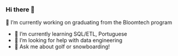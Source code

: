 ### Hi there 👋

🔭 I’m currently working on graduating from the Bloomtech program
- 🌱 I’m currently learning SQL/ETL, Portuguese
- 🤔 I’m looking for help with data engineering
- 💬 Ask me about golf or snowboarding!

<!--
**TaydenBehunin/TaydenBehunin** is a ✨ _special_ ✨ repository because its `README.md` (this file) appears on your GitHub profile.

Here are some ideas to get you started:

### 🔭 I’m currently working on graduating from the Bloomtech program
- 🌱 I’m currently learning SQL/ETL, Portuguese
- 👯 I’m looking to collaborate on ...
- 🤔 I’m looking for help with data engineering
- 💬 Ask me about golf or snowboarding!
- 📫 How to reach me: ...
- 😄 Pronouns: ...
- ⚡ Fun fact: ...
-->
